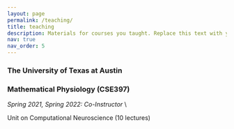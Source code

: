 ```yaml
---
layout: page
permalink: /teaching/
title: teaching
description: Materials for courses you taught. Replace this text with your description.
nav: true
nav_order: 5
---
```


### **The University of Texas at Austin**

### Mathematical Physiology (CSE397)
*Spring 2021, Spring 2022: Co-Instructor* \

Unit on Computational Neuroscience (10 lectures)
